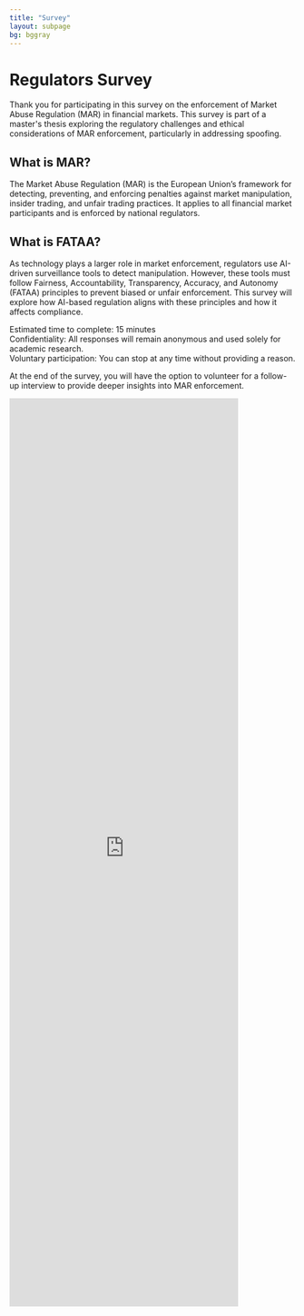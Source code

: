 ```yaml
---
title: "Survey"
layout: subpage
bg: bggray
---
```


# Regulators Survey 

Thank you for participating in this survey on the enforcement of Market Abuse Regulation (MAR) in financial markets. This survey is part of a master's thesis exploring the regulatory challenges and ethical considerations of MAR enforcement, particularly in addressing spoofing.

## What is MAR?

The Market Abuse Regulation (MAR) is the European Union’s framework for detecting, preventing, and enforcing penalties against market manipulation, insider trading, and unfair trading practices. It applies to all financial market participants and is enforced by national regulators.

## What is FATAA?

As technology plays a larger role in market enforcement, regulators use AI-driven surveillance tools to detect manipulation. However, these tools must follow Fairness, Accountability, Transparency, Accuracy, and Autonomy (FATAA) principles to prevent biased or unfair enforcement. This survey will explore how AI-based regulation aligns with these principles and how it affects compliance.

Estimated time to complete: 15 minutes<br>
Confidentiality: All responses will remain anonymous and used solely for academic research.<br>
Voluntary participation: You can stop at any time without providing a reason.

At the end of the survey, you will have the option to volunteer for a follow-up interview to provide deeper insights into MAR enforcement.

<div style="width: 100%; height: 1600px">
  <iframe 
    src="https://qualtricsxmwgrwx8pr8.qualtrics.com/jfe/form/SV_9mlvmsZtqti2Hm6"
    width="100%"
    height="2000px"
    frameborder="0"
    marginheight="0"
    marginwidth="0"
    style="border:none; transform: scale(0.8); transform-origin: 0 0; display: block; margin-left: auto; margin-right: auto;">
    Loading…
  </iframe>
</div>
